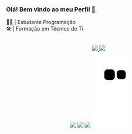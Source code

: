 ### Olá! Bem vindo ao meu Perfil 👋 

👨‍💻 | Estudante Programação 
<br>
🛠  |  Formação em Técnico de Ti 
##

<div align="center">
  <a href="https://github.com/lucaseduardotestoni">
  <img height="180em" src="https://github-readme-stats.vercel.app/api?username=lucaseduardotestoni&show_icons=true&theme=dark&include_all_commits=true&count_private=true"/>
  <img height="180em" src="https://github-readme-stats.vercel.app/api/top-langs/?username=lucaseduardotestoni&layout=compact&langs_count=7&theme=dark"/>
    </div>

  <div align="center">
  
  <a href="https://www.instagram.com/lucas_eduardo_testoni/" target="_blank"><img src="https://img.shields.io/badge/-Instagram-%23E4405F?style=for-the-badge&logo=instagram&logoColor=white" target="_blank"></a>
  <a href="https://www.linkedin.com/in/lucas-eduardo-t-807a271a1/" target="_blank"><img src="https://img.shields.io/badge/-LinkedIn-%230077B5?style=for-the-badge&logo=linkedin&logoColor=white" target="_blank"></a> 
   <a href="https://discordapp.com/users/315080520486879233/" target="blank"><img src="https://img.shields.io/badge/Discord-7289DA?style=for-the-badge&logo=discord&logoColor=white" target="_blank"></a> 
  ![Snake animation](https://github.com/lucaseduardotestoni/lucaseduardotestoni/blob/output/github-contribution-grid-snake.svg)
 
  </div>
